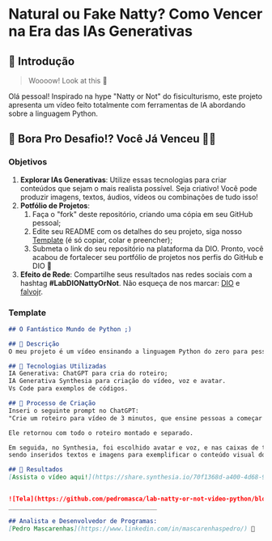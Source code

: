 # Natural ou Fake Natty? Como Vencer na Era das IAs Generativas

## 🚀 Introdução

> Woooow! Look at this 👀

Olá pessoal! Inspirado na hype "Natty or Not" do fisiculturismo, este projeto apresenta um vídeo feito totalmente com ferramentas de IA abordando sobre a linguagem Python.

## 🎯 Bora Pro Desafio!? Você Já Venceu 💪🤓

### Objetivos

1. **Explorar IAs Generativas**: Utilize essas tecnologias para criar conteúdos que sejam o mais realista possível. Seja criativo! Você pode produzir imagens, textos, áudios, vídeos ou combinações de tudo isso!
1. **Potfólio de Projetos**:
    1. Faça o "fork" deste repositório, criando uma cópia em seu GitHub pessoal;
    2. Edite seu README com os detalhes do seu projeto, siga nosso [Template](#template) (é só copiar, colar e preencher);
    3. Submeta o link do seu repositório na plataforma da DIO. Pronto, você acabou de fortalecer seu portfólio de projetos nos perfis do GitHub e DIO 🚀
1. **Efeito de Rede**: Compartilhe seus resultados nas redes sociais com a hashtag **#LabDIONattyOrNot**. Não esqueça de nos marcar: [DIO](https://www.linkedin.com/school/dio-makethechange) e [falvojr](https://www.linkedin.com/in/falvojr).

### Template

```markdown
## O Fantástico Mundo de Python ;)

## 📒 Descrição
O meu projeto é um vídeo ensinando a linguagem Python do zero para pessoas que nunca programaram, de forma didática e simples.

## 🤖 Tecnologias Utilizadas
IA Generativa: ChatGPT para cria do roteiro;
IA Generativa Synthesia para criação do vídeo, voz e avatar.
Vs Code para exemplos de códigos.

## 🧐 Processo de Criação
Inseri o seguinte prompt no ChatGPT:
"Crie um roteiro para vídeo de 3 minutos, que ensine pessoas a começar a programar em Python, começando do zero ao básico."

Ele retornou com todo o roteiro montado e separado.

Em seguida, no Synthesia, foi escolhido avatar e voz, e nas caixas de texto foram inseridos os diálogos advindos da resposta do ChatGPT, e no background foram
sendo inseridos textos e imagens para exemplificar o conteúdo visual do vídeo.

## 🚀 Resultados
[Assista o vídeo aqui!](https://share.synthesia.io/70f1368d-a400-4d68-9fdc-84971fdc1857)


![Tela](https://github.com/pedromasca/lab-natty-or-not-video-python/blob/main/Tela.png)
_________________________________________

## Analista e Desenvolvedor de Programas:
[Pedro Mascarenhas](https://www.linkedin.com/in/mascarenhaspedro/) 🚀

